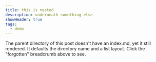 ```yaml
---
title: this is nested
description: underneath something else
showHeader: true
tags:
  - demo
---
```


The parent directory of this post doesn't have an index.md,
yet it still rendered. It defaults the directory name and a
list layout. Click the "forgotten" breadcrumb above to see.
